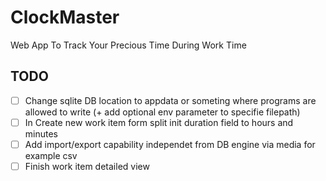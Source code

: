 # ClockMaster
Web App To Track Your Precious Time During Work Time

## TODO
- [ ] Change sqlite DB location to appdata or someting where programs are allowed to write (+ add optional env parameter to specifie filepath)
- [ ] In Create new work item form split init duration field to hours and minutes
- [ ] Add import/export capability independet from DB engine via media for example csv
- [ ] Finish work item detailed view